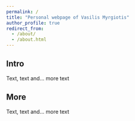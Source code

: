 ```yaml
---
permalink: /
title: "Personal webpage of Vasilis Myrgiotis"
author_profile: true
redirect_from: 
  - /about/
  - /about.html
---
```



Intro
----

Text, text and... more text  

More
------

Text, text and... more text  
